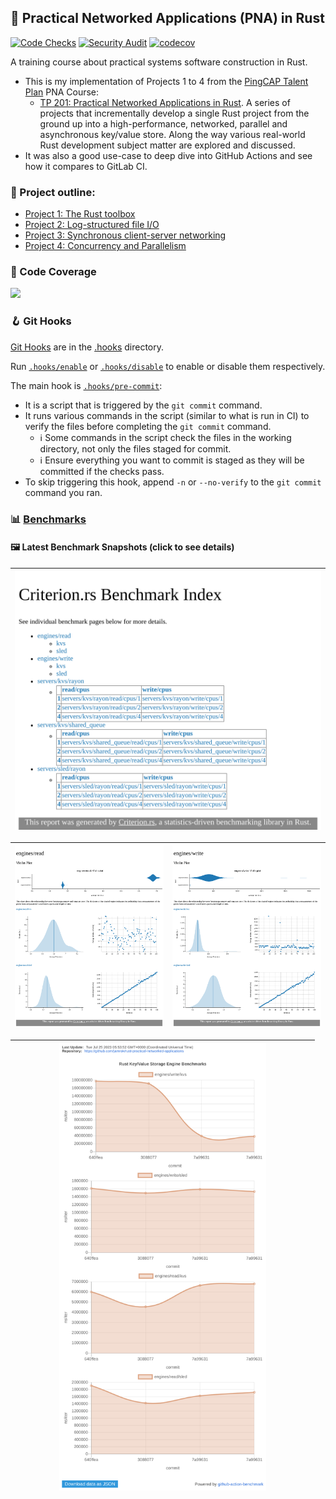 ## 🦀 Practical Networked Applications (PNA) in Rust

[![Code Checks][badge_gha_checks]][gha_checks]
[![Security Audit][badge_gha_audit]][gha_audit]
[![codecov][badge_codecov]][codecov]

A training course about practical systems software construction in Rust.

- This is my implementation of Projects 1 to 4 from the [PingCAP Talent Plan][pna_talent_plan] PNA Course:
  - [TP 201: Practical Networked Applications in Rust][pna_tp201]. A series of projects that incrementally develop a single Rust project from the ground up into a high-performance, networked, parallel and asynchronous key/value store. Along the way various real-world Rust development subject matter are explored and discussed.
- It was also a good use-case to deep dive into GitHub Actions and see how it compares to GitLab CI.

### 📑 Project outline:

- [Project 1: The Rust toolbox][project_1]
- [Project 2: Log-structured file I/O][project_2]
- [Project 3: Synchronous client-server networking][project_3]
- [Project 4: Concurrency and Parallelism][project_4]

### 🔋 Code Coverage
[<img src="https://codecov.io/gh/jamrok/rust-practical-networked-applications/branch/main/graphs/tree.svg?token=GACYI5PFJT" width=150>][codecov]

### 🪝 Git Hooks
[Git Hooks][git_hooks] are in the [.hooks](.hooks) directory.

Run [`.hooks/enable`](.hooks/enable) or [`.hooks/disable`](.hooks/disable) to enable or disable them respectively.

The main hook is [`.hooks/pre-commit`](.hooks/pre-commit):
- It is a script that is triggered by the `git commit` command.
- It runs various commands in the script (similar to what is run in CI) to verify the files before completing the `git commit` command.
  - ℹ️ Some commands in the script check the files in the working directory, not only the files staged for commit.
  - ℹ️ Ensure everything you want to commit is staged as they will be committed if the checks pass.
- To skip triggering this hook, append `-n` or `--no-verify` to the `git commit` command you ran.

### 📊 [Benchmarks][criterion_report]

#### 🖼️ Latest Benchmark Snapshots (click to see details)

| [<img src="https://github.com/jamrok/pna-benches/blob/benchmarks/screenshots/criterion-bench-main.png" width=100%>][criterion_report] |
|:-------------------------------------------------------------------------------------------------------------------------------------:|

| [<img src="https://github.com/jamrok/pna-benches/blob/benchmarks/screenshots/read-criterion-bench-main.png" width=100%>][criterion_report_read] | [<img src="https://github.com/jamrok/pna-benches/blob/benchmarks/screenshots/write-criterion-bench-main.png" width=100%>][criterion_report_write] |
|:-----------------------------------------------------------------------------------------------------------------------------------------------:|:-------------------------------------------------------------------------------------------------------------------------------------------------:|

| [<img src="https://github.com/jamrok/pna-benches/blob/benchmarks/screenshots/benchmark-action-main.png" width=70% style="display:block; margin-left:auto; margin-right:auto" >][benchmark_report] |
|:-------------------------------------------------------------------------------------------------------------------------------------------------------------------------------------------------:|

[badge_codecov]: https://codecov.io/gh/jamrok/rust-practical-networked-applications/branch/main/graph/badge.svg?token=GACYI5PFJT
[badge_gha_audit]: https://github.com/jamrok/rust-practical-networked-applications/actions/workflows/audit.yml/badge.svg
[badge_gha_checks]: https://github.com/jamrok/rust-practical-networked-applications/actions/workflows/checks.yml/badge.svg
[benchmark_report]: https://jamrok.github.io/pna-benches/benchmark-action/
[codecov]: https://app.codecov.io/gh/jamrok/rust-practical-networked-applications
[criterion_report]: https://jamrok.github.io/pna-benches/criterion/report/
[criterion_report_read]: https://jamrok.github.io/pna-benches/criterion/engines_read/report/
[criterion_report_write]: https://jamrok.github.io/pna-benches/criterion/engines_write/report/
[gha_audit]: https://github.com/jamrok/rust-practical-networked-applications/actions/workflows/audit.yml
[gha_checks]: https://github.com/jamrok/rust-practical-networked-applications/actions/workflows/checks.yml
[git_hooks]: https://git-scm.com/docs/githooks
[pna_talent_plan]: https://github.com/pingcap/talent-plan
[pna_tp201]: https://github.com/pingcap/talent-plan/blob/master/courses/rust/docs/lesson-plan.md
[project_1]: https://github.com/pingcap/talent-plan/blob/master/courses/rust/projects/project-1
[project_2]: https://github.com/pingcap/talent-plan/blob/master/courses/rust/projects/project-2
[project_3]: https://github.com/pingcap/talent-plan/blob/master/courses/rust/projects/project-3
[project_4]: https://github.com/pingcap/talent-plan/blob/master/courses/rust/projects/project-4

